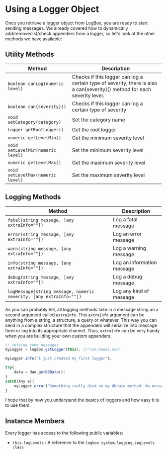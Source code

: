 # Using a Logger Object

Once you retrieve a logger object from LogBox, you are ready to start sending messages. We already covered how to dynamically add/remove/list/check appenders from a logger, so let's look at the other methods we have available:

## Utility Methods

|Method|Description|
|---|---|
|`boolean canLog(numeric level)`|Checks if this logger can log a certain type of severity, there is also a can{severity}() method for each severity level.|
|`boolean can{severity}()`|Checks if this logger can log a certain type of severity|
|`void setCategory(category)`|Set the category name|
|`Logger getRootLogger()`|Get the root logger|
|`numeric getLevelMin()`|Get the minimum severity level|
|`void setLevelMin(numeric level)`|Set the minimum severity level|
|`numeric getLevelMax()`|Get the maximum severity level|
|`void setLevelMax(numeric level)`|Set the maximum severity level|

## Logging Methods

|Method|Description|
|---|---|
|`fatal(string message, [any extraInfo=""])`|Log a fatal message|
|`error(string message, [any extraInfo=""])`|Log an error message|
|`warn(string message, [any extraInfo=""])`|Log a warning message|
|`info(string message, [any extraInfo=""])`|Log an information message|
|`debug(string message, [any extraInfo=""])`|Log a debug message|
|`logMessage(string message, numeric severity, [any extraInfo=""])`|Log any kind of message|

As you can probably tell, all logging methods take in a message string an a second argument called `extraInfo`. This `extraInfo` argument can be anything from a string, a structure, a query or whatever. This way you can send in a complex structure that the appenders will serialize into message form or log into its appropriate channel. Thus, `extraInfo` can be very handy when you are building your own custom appenders.

```javascript
// setting some messages
myLogger = logBox.getLogger(this); //"com.model.dao"

myLogger.info("I just created my first logger");

try{
	data = dao.getDBData();
}
catch(Any e){
	myLogger.error("Something really died on my dbdata method: #e.message# #e.detail#",e.tagContext);
}
```

I hope that by now you understand the basics of loggers and how easy it is to use them.


## Instance Members

Every logger has access to the following public variables:
* `this.logLevels` : A reference to the `logbox.system.logging.LogLevels class`
